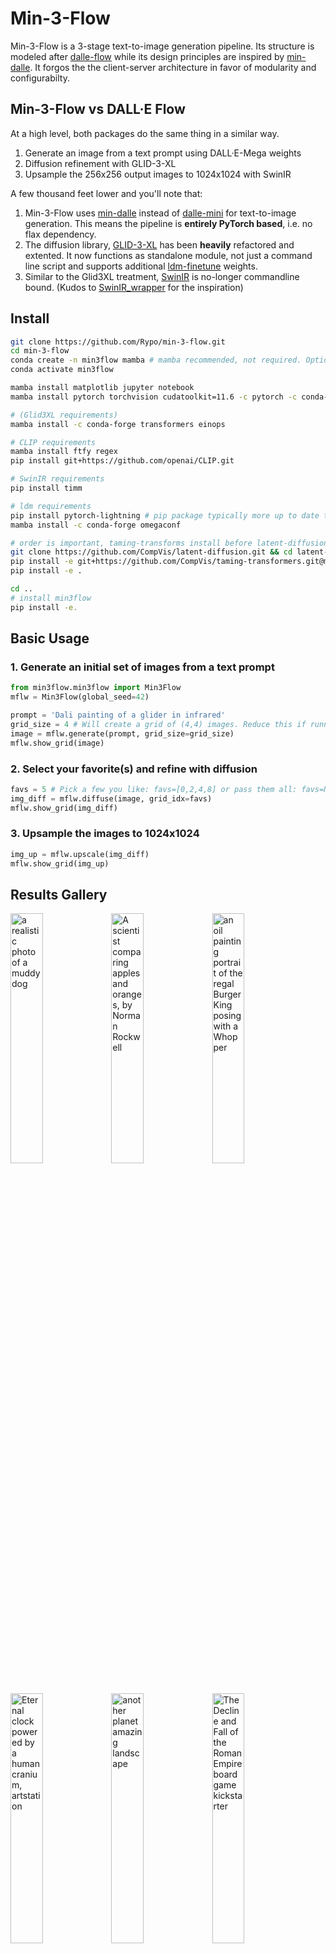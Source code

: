 # Min-3-Flow

Min-3-Flow is a 3-stage text-to-image generation pipeline. Its structure is modeled after [dalle-flow](https://github.com/jina-ai/dalle-flow/) while its design principles are inspired by [min-dalle](https://github.com/kuprel/min-dalle). It forgos the the client-server architecture in favor of modularity and configurabilty. 


## Min-3-Flow vs DALL·E Flow
At a high level, both packages do the same thing in a similar way. 
1. Generate an image from a text prompt using DALL·E-Mega weights
2. Diffusion refinement with GLID-3-XL
3. Upsample the 256x256 output images to 1024x1024 with SwinIR

A few thousand feet lower and you'll note that:
1. Min-3-Flow uses [min-dalle](https://github.com/kuprel/min-dalle) instead of [dalle-mini](https://github.com/borisdayma/dalle-mini) for text-to-image generation. This means the pipeline is **entirely PyTorch based**, i.e. no flax dependency. 
2. The diffusion library, [GLID-3-XL](https://github.com/Jack000/glid-3-xl) has been **heavily** refactored and extented. It now functions as standalone module, not just a command line script and supports additional [ldm-finetune](https://github.com/LAION-AI/ldm-finetune) weights.
3. Similar to the Glid3XL treatment, [SwinIR](https://github.com/JingyunLiang/SwinIR) is no-longer commandline bound. (Kudos to [SwinIR_wrapper](https://github.com/Lin-Sinorodin/SwinIR_wrapper/) for the inspiration)

## Install
```sh
git clone https://github.com/Rypo/min-3-flow.git
cd min-3-flow
conda create -n min3flow mamba # mamba recommended, not required. Optionally, replace 'mamba' with 'conda'
conda activate min3flow

mamba install matplotlib jupyter notebook
mamba install pytorch torchvision cudatoolkit=11.6 -c pytorch -c conda-forge

# (Glid3XL requirements)
mamba install -c conda-forge transformers einops

# CLIP requirements
mamba install ftfy regex
pip install git+https://github.com/openai/CLIP.git

# SwinIR requirements
pip install timm

# ldm requirements
pip install pytorch-lightning # pip package typically more up to date than conda-forge
mamba install -c conda-forge omegaconf

# order is important, taming-transforms install before latent-diffusion
git clone https://github.com/CompVis/latent-diffusion.git && cd latent-diffusion
pip install -e git+https://github.com/CompVis/taming-transformers.git@master#egg=taming-transformers
pip install -e .

cd ..
# install min3flow
pip install -e. 
```

## Basic Usage

### 1. Generate an initial set of images from a text prompt
```py
from min3flow.min3flow import Min3Flow
mflw = Min3Flow(global_seed=42)

prompt = 'Dali painting of a glider in infrared'
grid_size = 4 # Will create a grid of (4,4) images. Reduce this if running into OOM errors.
image = mflw.generate(prompt, grid_size=grid_size)
mflw.show_grid(image)
```

### 2. Select your favorite(s) and refine with diffusion
```py
favs = 5 # Pick a few you like: favs=[0,2,4,8] or pass them all: favs=None
img_diff = mflw.diffuse(image, grid_idx=favs)
mflw.show_grid(img_diff)
```  

### 3. Upsample the images to 1024x1024
```py
img_up = mflw.upscale(img_diff)
mflw.show_grid(img_up)
```
## Results Gallery
<img src="https://github.com/Rypo/min-3-flow/blob/gallery/.github/gallery/a_realistic_photo_of_a_muddy_dog.png?raw=True" width="32%" alt="a realistic photo of a muddy dog" title="a realistic photo of a muddy dog"><img src="https://github.com/Rypo/min-3-flow/blob/gallery/.github/gallery/A_scientist_comparing_apples_and_oranges,_by_Norman_Rockwell.png?raw=True" width="32%" alt="A scientist comparing apples and oranges, by Norman Rockwell" title="A scientist comparing apples and oranges, by Norman Rockwell"><img src="https://github.com/Rypo/min-3-flow/blob/gallery/.github/gallery/an_oil_painting_portrait_of_the_regal_Burger_King_posing_with_a_Whopper.png?raw=True" width="32%" alt="an oil painting portrait of the regal Burger King posing with a Whopper" title="an oil painting portrait of the regal Burger King posing with a Whopper"><img src="https://github.com/Rypo/min-3-flow/blob/gallery/.github/gallery/Eternal_clock_powered_by_a_human_cranium,_artstation.png?raw=True" width="32%" alt="Eternal clock powered by a human cranium, artstation" title="Eternal clock powered by a human cranium, artstation"><img src="https://github.com/Rypo/min-3-flow/blob/gallery/.github/gallery/another_planet_amazing_landscape.png?raw=True" width="32%" alt="another planet amazing landscape" title="another planet amazing landscape"><img src="https://github.com/Rypo/min-3-flow/blob/gallery/.github/gallery/The_Decline_and_Fall_of_the_Roman_Empire_board_game_kickstarter.png?raw=True" width="32%" alt="The Decline and Fall of the Roman Empire board game kickstarter" title="The Decline and Fall of the Roman Empire board game kickstarter"><img src="https://github.com/Rypo/min-3-flow/blob/gallery/.github/gallery/A_raccoon_astronaut_with_the_cosmos_reflecting_on_the_glass_of_his_helmet_dreaming_of_the_stars,_digital_art.png?raw=True" width="32%" alt="A raccoon astronaut with the cosmos reflecting on the glass of his helmet dreaming of the stars, digital art" title="A raccoon astronaut with the cosmos reflecting on the glass of his helmet dreaming of the stars, digital art"><img src="https://github.com/Rypo/min-3-flow/blob/gallery/.github/gallery/A_photograph_of_an_apple_that_is_a_disco_ball,_85_mm_lens,_studio_lighting.png?raw=True" width="32%" alt="A photograph of an apple that is a disco ball, 85 mm lens, studio lighting" title="A photograph of an apple that is a disco ball, 85 mm lens, studio lighting"><img src="https://github.com/Rypo/min-3-flow/blob/gallery/.github/gallery/a_cubism_painting_Donald_trump_happy_cyberpunk.png?raw=True" width="32%" alt="a cubism painting Donald trump happy cyberpunk" title="a cubism painting Donald trump happy cyberpunk"><img src="https://github.com/Rypo/min-3-flow/blob/gallery/.github/gallery/oil_painting_of_a_hamster_drinking_tea_outside.png?raw=True" width="32%" alt="oil painting of a hamster drinking tea outside" title="oil painting of a hamster drinking tea outside"><img src="https://github.com/Rypo/min-3-flow/blob/gallery/.github/gallery/Colossus_of_Rhodes_by_Max_Ernst.png?raw=True" width="32%" alt="Colossus of Rhodes by Max Ernst" title="Colossus of Rhodes by Max Ernst"><img src="https://github.com/Rypo/min-3-flow/blob/gallery/.github/gallery/landscape_with_great_castle_in_middle_of_forest.png?raw=True" width="32%" alt="landscape with great castle in middle of forest" title="landscape with great castle in middle of forest"><img src="https://github.com/Rypo/min-3-flow/blob/gallery/.github/gallery/an_medieval_oil_painting_of_Kanye_west_feels_satisfied_while_playing_chess_in_the_style_of_Expressionism.png?raw=True" width="32%" alt="an medieval oil painting of Kanye west feels satisfied while playing chess in the style of Expressionism" title="an medieval oil painting of Kanye west feels satisfied while playing chess in the style of Expressionism"><img src="https://github.com/Rypo/min-3-flow/blob/gallery/.github/gallery/An_oil_pastel_painting_of_an_annoyed_cat_in_a_spaceship.png?raw=True" width="32%" alt="An oil pastel painting of an annoyed cat in a spaceship" title="An oil pastel painting of an annoyed cat in a spaceship"><img src="https://github.com/Rypo/min-3-flow/blob/gallery/.github/gallery/dinosaurs_at_the_brink_of_a_nuclear_disaster.png?raw=True" width="32%" alt="dinosaurs at the brink of a nuclear disaster" title="dinosaurs at the brink of a nuclear disaster"><img src="https://github.com/Rypo/min-3-flow/blob/gallery/.github/gallery/fantasy_landscape_with_medieval_city.png?raw=True" width="32%" alt="fantasy landscape with medieval city" title="fantasy landscape with medieval city"><img src="https://github.com/Rypo/min-3-flow/blob/gallery/.github/gallery/GPU_chip_in_the_form_of_an_avocado,_digital_art.png?raw=True" width="32%" alt="GPU chip in the form of an avocado, digital art" title="GPU chip in the form of an avocado, digital art"><img src="https://github.com/Rypo/min-3-flow/blob/gallery/.github/gallery/a_giant_rubber_duck_in_the_ocean.png?raw=True" width="32%" alt="a giant rubber duck in the ocean" title="a giant rubber duck in the ocean"><img src="https://github.com/Rypo/min-3-flow/blob/gallery/.github/gallery/Paddington_bear_as_austrian_emperor_in_antique_black_&_white_photography.png?raw=True" width="32%" alt="Paddington bear as austrian emperor in antique black & white photography" title="Paddington bear as austrian emperor in antique black & white photography"><img src="https://github.com/Rypo/min-3-flow/blob/gallery/.github/gallery/a_rainy_night_with_a_superhero_perched_above_a_city,_in_the_style_of_a_comic_book.png?raw=True" width="32%" alt="a rainy night with a superhero perched above a city, in the style of a comic book" title="a rainy night with a superhero perched above a city, in the style of a comic book"><img src="https://github.com/Rypo/min-3-flow/blob/gallery/.github/gallery/A_synthwave_style_sunset_above_the_reflecting_water_of_the_sea,_digital_art.png?raw=True" width="32%" alt="A synthwave style sunset above the reflecting water of the sea, digital art" title="A synthwave style sunset above the reflecting water of the sea, digital art"><img src="https://github.com/Rypo/min-3-flow/blob/gallery/.github/gallery/an_oil_painting_of_ocean_beach_front_in_the_style_of_Titian.png?raw=True" width="32%" alt="an oil painting of ocean beach front in the style of Titian" title="an oil painting of ocean beach front in the style of Titian"><img src="https://github.com/Rypo/min-3-flow/blob/gallery/.github/gallery/an_oil_painting_of_Klingon_general_in_the_style_of_Rubens.png?raw=True" width="32%" alt="an oil painting of Klingon general in the style of Rubens" title="an oil painting of Klingon general in the style of Rubens"><img src="https://github.com/Rypo/min-3-flow/blob/gallery/.github/gallery/city,_top_view,_cyberpunk,_digital_realistic_art.png?raw=True" width="32%" alt="city, top view, cyberpunk, digital realistic art" title="city, top view, cyberpunk, digital realistic art"><img src="https://github.com/Rypo/min-3-flow/blob/gallery/.github/gallery/an_oil_painting_of_a_medieval_cyborg_automaton_made_of_magic_parts_and_old_steampunk_mechanics.png?raw=True" width="32%" alt="an oil painting of a medieval cyborg automaton made of magic parts and old steampunk mechanics" title="an oil painting of a medieval cyborg automaton made of magic parts and old steampunk mechanics"><img src="https://github.com/Rypo/min-3-flow/blob/gallery/.github/gallery/a_watercolour_painting_of_a_top_view_of_a_pirate_ship_sailing_on_the_clouds.png?raw=True" width="32%" alt="a watercolour painting of a top view of a pirate ship sailing on the clouds" title="a watercolour painting of a top view of a pirate ship sailing on the clouds"><img src="https://github.com/Rypo/min-3-flow/blob/gallery/.github/gallery/a_knight_made_of_beautiful_flowers_and_fruits_by_Rachel_ruysch_in_the_style_of_Syd_brak.png?raw=True" width="32%" alt="a knight made of beautiful flowers and fruits by Rachel ruysch in the style of Syd brak" title="a knight made of beautiful flowers and fruits by Rachel ruysch in the style of Syd brak"><img src="https://github.com/Rypo/min-3-flow/blob/gallery/.github/gallery/a_3D_render_of_a_rainbow_colored_hot_air_balloon_flying_above_a_reflective_lake.png?raw=True" width="32%" alt="a 3D render of a rainbow colored hot air balloon flying above a reflective lake" title="a 3D render of a rainbow colored hot air balloon flying above a reflective lake"><img src="https://github.com/Rypo/min-3-flow/blob/gallery/.github/gallery/a_teddy_bear_on_a_skateboard_in_Times_Square_.png?raw=True" width="32%" alt="a teddy bear on a skateboard in Times Square " title="a teddy bear on a skateboard in Times Square "><img src="https://github.com/Rypo/min-3-flow/blob/gallery/.github/gallery/cozy_bedroom_at_night.png?raw=True" width="32%" alt="cozy bedroom at night" title="cozy bedroom at night"><img src="https://github.com/Rypo/min-3-flow/blob/gallery/.github/gallery/an_oil_painting_of_monkey_using_computer.png?raw=True" width="32%" alt="an oil painting of monkey using computer" title="an oil painting of monkey using computer"><img src="https://github.com/Rypo/min-3-flow/blob/gallery/.github/gallery/the_diagram_of_a_search_machine_invented_by_Leonardo_da_Vinci.png?raw=True" width="32%" alt="the diagram of a search machine invented by Leonardo da Vinci" title="the diagram of a search machine invented by Leonardo da Vinci"><img src="https://github.com/Rypo/min-3-flow/blob/gallery/.github/gallery/A_stained_glass_window_of_toucans_in_outer_space.png?raw=True" width="32%" alt="A stained glass window of toucans in outer space" title="A stained glass window of toucans in outer space"><img src="https://github.com/Rypo/min-3-flow/blob/gallery/.github/gallery/a_campfire_in_the_woods_at_night_with_the_milky-way_galaxy_in_the_sky.png?raw=True" width="32%" alt="a campfire in the woods at night with the milky-way galaxy in the sky" title="a campfire in the woods at night with the milky-way galaxy in the sky"><img src="https://github.com/Rypo/min-3-flow/blob/gallery/.github/gallery/Bionic_killer_robot_made_of_AI_scarab_beetles.png?raw=True" width="32%" alt="Bionic killer robot made of AI scarab beetles" title="Bionic killer robot made of AI scarab beetles"><img src="https://github.com/Rypo/min-3-flow/blob/gallery/.github/gallery/The_Hanging_Gardens_of_Babylon_in_the_middle_of_a_city,_in_the_style_of_Dalí.png?raw=True" width="32%" alt="The Hanging Gardens of Babylon in the middle of a city, in the style of Dalí" title="The Hanging Gardens of Babylon in the middle of a city, in the style of Dalí"><img src="https://github.com/Rypo/min-3-flow/blob/gallery/.github/gallery/painting_oil_of_Izhevsk.png?raw=True" width="32%" alt="painting oil of Izhevsk" title="painting oil of Izhevsk"><img src="https://github.com/Rypo/min-3-flow/blob/gallery/.github/gallery/a_hyper_realistic_photo_of_a_marshmallow_office_chair.png?raw=True" width="32%" alt="a hyper realistic photo of a marshmallow office chair" title="a hyper realistic photo of a marshmallow office chair"><img src="https://github.com/Rypo/min-3-flow/blob/gallery/.github/gallery/fantasy_landscape_with_city.png?raw=True" width="32%" alt="fantasy landscape with city" title="fantasy landscape with city"><img src="https://github.com/Rypo/min-3-flow/blob/gallery/.github/gallery/ocean_beach_front_view_in_Van_Gogh_style.png?raw=True" width="32%" alt="ocean beach front view in Van Gogh style" title="ocean beach front view in Van Gogh style"><img src="https://github.com/Rypo/min-3-flow/blob/gallery/.github/gallery/An_oil_painting_of_a_family_reunited_inside_of_an_airport,_digital_art.png?raw=True" width="32%" alt="An oil painting of a family reunited inside of an airport, digital art" title="An oil painting of a family reunited inside of an airport, digital art"><img src="https://github.com/Rypo/min-3-flow/blob/gallery/.github/gallery/antique_photo_of_a_knight_riding_a_T-Rex.png?raw=True" width="32%" alt="antique photo of a knight riding a T-Rex" title="antique photo of a knight riding a T-Rex"><img src="https://github.com/Rypo/min-3-flow/blob/gallery/.github/gallery/a_top_view_of_a_pirate_ship_sailing_on_the_clouds.png?raw=True" width="32%" alt="a top view of a pirate ship sailing on the clouds" title="a top view of a pirate ship sailing on the clouds"><img src="https://github.com/Rypo/min-3-flow/blob/gallery/.github/gallery/an_oil_painting_of_a_humanoid_robot_playing_chess_in_the_style_of_Matisse.png?raw=True" width="32%" alt="an oil painting of a humanoid robot playing chess in the style of Matisse" title="an oil painting of a humanoid robot playing chess in the style of Matisse"><img src="https://github.com/Rypo/min-3-flow/blob/gallery/.github/gallery/a_cubism_painting_of_a_cat_dressed_as_French_emperor_Napoleon.png?raw=True" width="32%" alt="a cubism painting of a cat dressed as French emperor Napoleon" title="a cubism painting of a cat dressed as French emperor Napoleon"><img src="https://github.com/Rypo/min-3-flow/blob/gallery/.github/gallery/a_husky_dog_wearing_a_hat_with_sunglasses.png?raw=True" width="32%" alt="a husky dog wearing a hat with sunglasses" title="a husky dog wearing a hat with sunglasses"><img src="https://github.com/Rypo/min-3-flow/blob/gallery/.github/gallery/A_mystical_castle_appears_between_the_clouds_in_the_style_of_Vincent_di_Fate.png?raw=True" width="32%" alt="A mystical castle appears between the clouds in the style of Vincent di Fate" title="A mystical castle appears between the clouds in the style of Vincent di Fate"><img src="https://github.com/Rypo/min-3-flow/blob/gallery/.github/gallery/golden_gucci_airpods_realistic_photo.png?raw=True" width="32%" alt="golden gucci airpods realistic photo" title="golden gucci airpods realistic photo">

### 🍒Picking Procedure

For each prompt, a batch of 16 images was generated with 7 different configuration (A-G below). The same global seed (42) was used across all prompts and configurations. 

* A,B,C are images generated with Glid3XL alone (no initial image) and correspond to 3 different diffusion weights (finetune.pt, inpaint.pt, and ongo.pt). 

* D is images generated by creating an initial image with MinDalle(dtype=float32, supercondition factor=32) and pass that image along with the prompt to Glid3XL(classifier guidance=5.0, steps=200, skip rate=0.5)
  
* E,F,G are images generated with MinDalle alone using float16+supercondition factor 16, float32+super conditionfactor 16, float32+supercondition factor 32
  
```
Before upsampling (1+ per prompt) 
[(A, 7), (B, 4), (C, 8), (D, 25), (E, 16), (F, 13), (G, 24)]

After upsampling (1 per prompt) 
[(A, 4), (B, 3), (C, 5), (D, 11), (E, 11), (F, 4), (G, 10)]

A: 'glid3xl-cg5-finetune-200step-0.0skip'
B: 'glid3xl-cg5-inpaint-200step-0.0skip'
C: 'glid3xl-cg5-ongo-200step-0.0skip'
D: 'mindalle-f32-sf32 -> glid3xl-cg5-inpaint-200step-0.5skip'
E: 'mindalle-f16-sf16'
F: 'mindalle-f32-sf16'
G: 'mindalle-f32-sf32'
```
## TODO

- [ ] Min-Dalle
  - [ ] Add optional dependencies for Extended model support
- [ ] Glid3XL 
  - [ ] Further reduce codebase
    - [ ] Clean and optimize guided_diffusion or replace functionality with existing libraries
  - [ ] Reintroduce masking and autoedit capablities
    - [x] Add support for inpaint weight and LAION variants (ongo, erlich, puck)
    - [ ] Clean and add mask generation GUI
    - [ ] Clean and add autoedit functionality
  - [ ] Allow batch sizes greater than 1 in clip guidance function
  - [ ] Allow direct weight path without requiring a models_roots
  - [ ] Option to generate images from scratch (i.e. not to pass dalle output as diffusion input)
- [ ] SwinIR
  - [ ] Test if non-SR tasks are functional and useful, if not remove
- [ ] General
  - [x] Standardize all generation outputs as tensors, convert to Image.Image in Min3Flow class
  - [ ] Update documentation for new weight path scheme
  - [ ] environment.yml and/or requirements.txt
  - [ ] Google Colab notebook demo
    - [ ] python 3.7.3 compatibility
  - [ ] Add VRAM usage estimates

---
## Q/A 
<details>
<summary>How to pronounce Min-3-Flow?</summary>
  I'm partial to "min-ee-flow" but "min-three-flow" is fair game. 
  
  My intention with the l337 style "E" was to sound less like some sort of Minecraft auto clicker (cf. MineFlow). 
</details>
<details>
<summary>Why reinvent the wheel?</summary>
  
  1. I found the client-server paradigm to be somewhat limiting in terms of parameter tuning. There are a lot more knobs that can be tuned than are allowed in DALL·E Flow. In persuit of this tunability, I ended up adding more functionality than existed with any of the base packages alone, 

  2. I couldn't get DocArray to install on my machine. So, why spend an hour debugging when you can spend a month building your own!
</details>